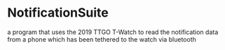 # NotificationSuite
a program that uses the 2019 TTGO T-Watch to read the notification data from a phone which has been tethered to the watch via bluetooth
